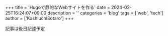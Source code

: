 +++
title = 'Hugoで静的なWebサイトを作る'
date = 2024-02-25T16:24:07+09:00
description = ''
categories = 'blog'
tags = ['web', 'tech']
author = ['KashiuchiSotaro']
+++

記事は後日記述予定